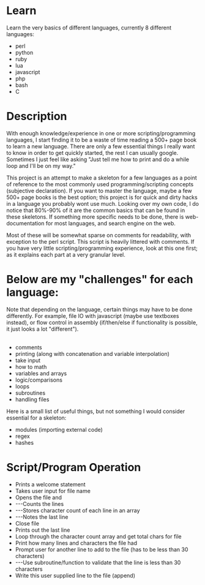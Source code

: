 Learn
=====

Learn the very basics of different languages, currently 8 different languages:
* perl
* python
* ruby
* lua
* javascript
* php
* bash
* C

Description
=====
With enough knowledge/experience in one or more scripting/programming languages, I start finding it to be a waste of time reading a 500+ page book to learn a new language. There are only a few essential things I really want to know in order to get quickly started, the rest I can usually google. Sometimes I just feel like asking "Just tell me how to print and do a while loop and I'll be on my way."

This project is an attempt to make a skeleton for a few languages as a point of reference to the most commonly used programming/scripting concepts (subjective declaration). If you want to master the language, maybe a few 500+ page books is the best option; this project is for quick and dirty hacks in a language you probably wont use much. Looking over my own code, I do notice that 80%-90% of it are the common basics that can be found in these skeletons. If something more specific needs to be done, there is web-documentation for most languages, and search engine on the web.

Most of these will be somewhat sparse on comments for readability, with exception to the perl script. This script is heavily littered with comments. If you have very little scripting/programming experience, look at this one first; as it explains each part at a very granular level.

Below are my "challenges" for each language:
=====
Note that depending on the language, certain things may have to be done differently. For example, file IO with javascript (maybe use textboxes instead), or flow control in assembly (if/then/else if functionality is possible, it just looks a lot "different").<br><br>
* comments<br>
* printing (along with concatenation and variable interpolation)<br>
* take input<br>
* how to math<br>
* variables and arrays<br>
* logic/comparisons<br>
* loops<br>
* subroutines<br>
* handling files<br>


Here is a small list of useful things, but not something I would consider essential for a skeleton:<br>
* modules (importing external code)<br>
* regex<br>
* hashes<br>

Script/Program Operation
=====
* Prints a welcome statement
* Takes user input for file name
* Opens the file and
* ---Counts the lines
* ---Stores character count of each line in an array
* ---Notes the last line
* Close file
* Prints out the last line
* Loop through the character count array and get total chars for file
* Print how many lines and characters the file had
* Prompt user for another line to add to the file (has to be less than 30 characters)
* ---Use subroutine/function to validate that the line is less than 30 characters
* Write this user supplied line to the file (append)
